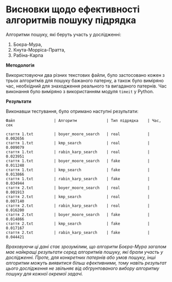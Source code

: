 # Висновки щодо ефективності алгоритмів пошуку підрядка

Алгоритми пошуку, які беруть участь у дослідженні:
1. Боєра-Мура, 
2. Кнута-Морріса-Пратта,
3. Рабіна-Карпа 


**Методологія**

Використовуючи два різних текстових файли, було застосовано кожен з трьох алгоритмів для пошуку бажаного патерну, а також було виміряно час, необхідний для знаходження реального та вигаданого патернів. Час виконання було виміряно з використанням модуля `timeit` у Python.

**Результати**

Виконавши тестування, було отримано наступні результати:

    Файл                 | Алгоритм             | Тип підрядка    | Час, сек  

    стаття 1.txt         | boyer_moore_search   | real            | 0.002656  
    стаття 1.txt         | kmp_search           | real            | 0.009079  
    стаття 1.txt         | rabin_karp_search    | real            | 0.023951  
    стаття 1.txt         | boyer_moore_search   | fake            | 0.011248  
    стаття 1.txt         | kmp_search           | fake            | 0.013866  
    стаття 1.txt         | rabin_karp_search    | fake            | 0.034944  
    стаття 2.txt         | boyer_moore_search   | real            | 0.001913  
    стаття 2.txt         | kmp_search           | real            | 0.007140  
    стаття 2.txt         | rabin_karp_search    | real            | 0.016200  
    стаття 2.txt         | boyer_moore_search   | fake            | 0.014866  
    стаття 2.txt         | kmp_search           | fake            | 0.017167  
    стаття 2.txt         | rabin_karp_search    | fake            | 0.044421

_Враховуючи ці дані стає зрозумілим, що алгоритм Боєра-Мура загалом має найкращі результати серед алгоритмів пошуку, які брали участь у дослідженні. Проте, для конкретних патернів або умов пошуку, інші алгоритми можуть виявитися більш ефективними, тому навіть результат цього дослідження не звільняє від обгрунтованого вибору алгоритму пошуку для кожної окремої задачі._

